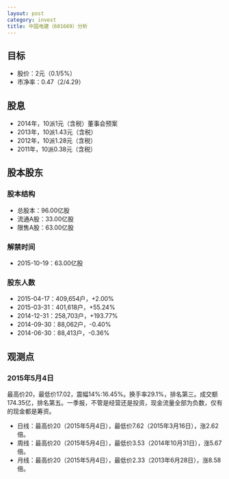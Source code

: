 ```yaml
---
layout: post
category: invest
title: 中国电建（601669）分析
---
```


## 目标 ##

- 股价：2元（0.1/5%）
- 市净率：0.47（2/4.29）

## 股息 ##

- 2014年，10派1元（含税）董事会预案
- 2013年，10派1.43元（含税）
- 2012年，10派1.28元（含税）
- 2011年，10派0.38元（含税）

## 股本股东 ##

### 股本结构 ###

- 总股本：96.00亿股
- 流通A股：33.00亿股
- 限售A股：63.00亿股

### 解禁时间 ###

- 2015-10-19：63.00亿股

### 股东人数 ###

- 2015-04-17：409,654户，+2.00%
- 2015-03-31：401,618户，+55.24%
- 2014-12-31：258,703户，+193.77%
- 2014-09-30：88,062户，-0.40%
- 2014-06-30：88,413户，-0.36%

## 观测点 ##

### 2015年5月4日 ###

最高价20，最低价17.02，震幅14%:16.45%。换手率29.1%，排名第三。成交额174.35亿，排名第五。一季报，不管是经营还是投资，现金流量全部为负数，仅有的现金都是筹资。

- 日线：最高价20（2015年5月4日），最低价7.62（2015年3月16日），涨2.62倍。
- 周线：最高价20（2015年5月4日），最低价3.53（2014年10月31日），涨5.67倍。
- 月线：最高价20（2015年5月4日），最低价2.33（2013年6月28日），涨8.58倍。

